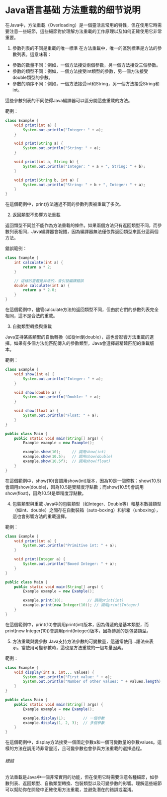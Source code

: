 # Java语言基础 方法重载的细节说明

在Java中，方法重載（Overloading）是一個靈活且常用的特性，但在使用它時需要注意一些細節，這些細節對於理解方法重載的工作原理以及如何正確使用它非常重要。

1. 參數列表的不同是重載的唯一標準
在方法重載中，唯一的區別標準是方法的參數列表。這意味著：

- 參數的數量不同：例如，一個方法接受兩個參數，另一個方法接受三個參數。
- 參數的類型不同：例如，一個方法接受int類型的參數，另一個方法接受double類型的參數。
- 參數的順序不同：例如，一個方法接受int和String，另一個方法接受String和int。

這些參數列表的不同使得Java編譯器可以區分開這些重載的方法。

範例：
```java
class Example {
    void print(int a) {
        System.out.println("Integer: " + a);
    }

    void print(String a) {
        System.out.println("String: " + a);
    }

    void print(int a, String b) {
        System.out.println("Integer: " + a + ", String: " + b);
    }

    void print(String b, int a) {
        System.out.println("String: " + b + ", Integer: " + a);
    }
}
```
在這個範例中，print方法通過不同的參數列表被重載了多次。

2. 返回類型不影響方法重載

返回類型不同並不能作為方法重載的條件。如果兩個方法只有返回類型不同，而參數列表相同，Java編譯器會報錯，因為編譯器無法僅依靠返回類型來區分這兩個方法。

錯誤範例：
```java
class Example {
    int calculate(int a) {
        return a * 2;
    }

    // 這樣的重載是非法的，會引發編譯錯誤
    double calculate(int a) {
        return a * 2.0;
    }
}
```
在這個範例中，儘管calculate方法的返回類型不同，但由於它們的參數列表完全相同，這不是合法的重載。

3. 自動類型轉換與重載

Java支持某些類型的自動轉換（如從int到double），這也會影響方法重載的選擇。如果有多個方法能匹配傳入的參數類型，Java會選擇最精確匹配的重載版本。

範例：
```java
class Example {
    void show(int a) {
        System.out.println("Integer: " + a);
    }

    void show(double a) {
        System.out.println("Double: " + a);
    }

    void show(float a) {
        System.out.println("Float: " + a);
    }
}

public class Main {
    public static void main(String[] args) {
        Example example = new Example();

        example.show(10);     // 調用show(int)
        example.show(10.5);   // 調用show(double)
        example.show(10.5f);  // 調用show(float)
    }
}
```
在這個範例中，show(10)會調用show(int)版本，因為10是一個整數；show(10.5)會調用show(double)，因為10.5是雙精度浮點數；而show(10.5f)會調用show(float)，因為10.5f是單精度浮點數。

4. 包裝類型與重載
Java中的包裝類型（如Integer、Double等）和基本數據類型（如int、double）之間存在自動裝箱（auto-boxing）和拆箱（unboxing），這也會影響方法的重載選擇。

範例：
```java
class Example {
    void print(int a) {
        System.out.println("Primitive int: " + a);
    }

    void print(Integer a) {
        System.out.println("Boxed Integer: " + a);
    }
}

public class Main {
    public static void main(String[] args) {
        Example example = new Example();

        example.print(10);           // 調用print(int)
        example.print(new Integer(10)); // 調用print(Integer)
    }
}
```
在這個範例中，print(10)會調用print(int)版本，因為傳遞的是基本類型，而print(new Integer(10))會調用print(Integer)版本，因為傳遞的是包裝類型。

5. 方法重載與變參數
Java支持方法參數的可變數量，這通常使用...語法來表示。當使用可變參數時，這也是方法重載的一個考量因素。

範例：
```java
class Example {
    void display(int a, int... values) {
        System.out.println("First value: " + a);
        System.out.println("Number of other values: " + values.length);
    }
}

public class Main {
    public static void main(String[] args) {
        Example example = new Example();

        example.display(1);        // 一個參數
        example.display(1, 2, 3);  // 多個參數
    }
}
```
在這個範例中，display方法接受一個固定參數a和一個可變數量的參數values。這樣的方法在調用時非常靈活，且可變參數也會參與方法重載的選擇過程。

###### 總結
方法重載是Java中一個非常實用的功能，但在使用它時需要注意各種細節，如參數列表、返回類型、自動類型轉換、包裝類型以及可變參數的影響。理解這些細節可以幫助你在開發中正確使用方法重載，並避免潛在的錯誤或混淆。